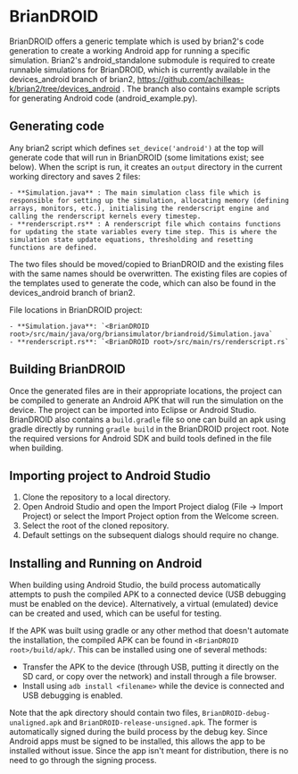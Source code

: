 BrianDROID
==========

BrianDROID offers a generic template which is used by brian2's code generation to create a working Android app for running a specific simulation.
Brian2's android\_standalone submodule is required to create runnable simulations for BrianDROID, which is currently available in the devices\_android branch of brian2, https://github.com/achilleas-k/brian2/tree/devices_android .
The branch also contains example scripts for generating Android code (android\_example.py).

Generating code
--------------
Any brian2 script which defines ``set_device('android')`` at the top will generate code that will run in BrianDROID (some limitations exist; see below).
When the script is run, it creates an ``output`` directory in the current working directory and saves 2 files:

    - **Simulation.java** : The main simulation class file which is responsible for setting up the simulation, allocating memory (defining arrays, monitors, etc.), initialising the renderscript engine and calling the renderscript kernels every timestep.
    - **renderscript.rs** : A renderscript file which contains functions for updating the state variables every time step. This is where the simulation state update equations, thresholding and resetting functions are defined.

The two files should be moved/copied to BrianDROID and the existing files with the same names should be overwritten.
The existing files are copies of the templates used to generate the code, which can also be found in the devices\_android branch of brian2.

File locations in BrianDROID project:

    - **Simulation.java**: `<BrianDROID root>/src/main/java/org/briansimulator/briandroid/Simulation.java`
    - **renderscript.rs**: `<BrianDROID root>/src/main/rs/renderscript.rs`

Building BrianDROID
-------------------
Once the generated files are in their appropriate locations, the project can be compiled to generate an Android APK that will run the simulation on the device.
The project can be imported into Eclipse or Android Studio.
BrianDROID also contains a ``build.gradle`` file so one can build an apk using gradle directly by running ``gradle build`` in the BrianDROID project root.
Note the required versions for Android SDK and build tools defined in the file when building.

Importing project to Android Studio
-----------------------------------
1. Clone the repository to a local directory.
2. Open Android Studio and open the Import Project dialog (File -> Import Project) or select the Import Project option from the Welcome screen.
3. Select the root of the cloned repository.
4. Default settings on the subsequent dialogs should require no change.

Installing and Running on Android
---------------------------------
When building using Android Studio, the build process automatically attempts to push the compiled APK to a connected device (USB debugging must be enabled on the device).
Alternatively, a virtual (emulated) device can be created and used, which can be useful for testing.

If the APK was built using gradle or any other method that doesn't automate the installation, the compiled APK can be found in `<BrianDROID root>/build/apk/`.
This can be installed using one of several methods:

- Transfer the APK to the device (through USB, putting it directly on the SD card, or copy over the network) and install through a file browser.
- Install using ``adb install <filename>`` while the device is connected and USB debugging is enabled.

Note that the apk directory should contain two files, ``BrianDROID-debug-unaligned.apk`` and ``BrianDROID-release-unsigned.apk``.
The former is automatically signed during the build process by the debug key.
Since Android apps must be signed to be installed, this allows the app to be installed without issue.
Since the app isn't meant for distribution, there is no need to go through the signing process.



